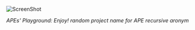 ![ScreenShot](https://raw.github.com/rcherrueau/APE/master/illustrations/playground.png)

_APEs' Playground: Enjoy! random project name for APE recursive aronym_

